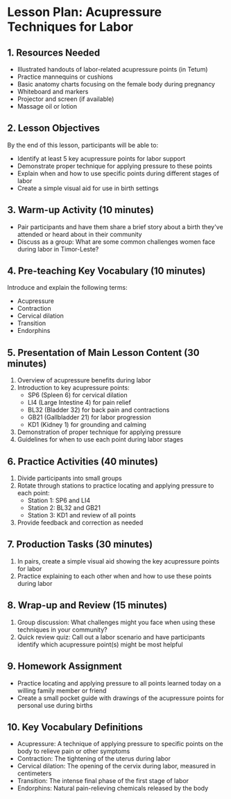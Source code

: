 # Lesson Plan: Acupressure Techniques for Labor

## 1. Resources Needed

- Illustrated handouts of labor-related acupressure points (in Tetum)
- Practice mannequins or cushions
- Basic anatomy charts focusing on the female body during pregnancy
- Whiteboard and markers
- Projector and screen (if available)
- Massage oil or lotion

## 2. Lesson Objectives

By the end of this lesson, participants will be able to:
- Identify at least 5 key acupressure points for labor support
- Demonstrate proper technique for applying pressure to these points
- Explain when and how to use specific points during different stages of labor
- Create a simple visual aid for use in birth settings

## 3. Warm-up Activity (10 minutes)

- Pair participants and have them share a brief story about a birth they've attended or heard about in their community
- Discuss as a group: What are some common challenges women face during labor in Timor-Leste?

## 4. Pre-teaching Key Vocabulary (10 minutes)

Introduce and explain the following terms:
- Acupressure
- Contraction
- Cervical dilation
- Transition
- Endorphins

## 5. Presentation of Main Lesson Content (30 minutes)

1. Overview of acupressure benefits during labor
2. Introduction to key acupressure points:
   - SP6 (Spleen 6) for cervical dilation
   - LI4 (Large Intestine 4) for pain relief
   - BL32 (Bladder 32) for back pain and contractions
   - GB21 (Gallbladder 21) for labor progression
   - KD1 (Kidney 1) for grounding and calming
3. Demonstration of proper technique for applying pressure
4. Guidelines for when to use each point during labor stages

## 6. Practice Activities (40 minutes)

1. Divide participants into small groups
2. Rotate through stations to practice locating and applying pressure to each point:
   - Station 1: SP6 and LI4
   - Station 2: BL32 and GB21
   - Station 3: KD1 and review of all points
3. Provide feedback and correction as needed

## 7. Production Tasks (30 minutes)

1. In pairs, create a simple visual aid showing the key acupressure points for labor
2. Practice explaining to each other when and how to use these points during labor

## 8. Wrap-up and Review (15 minutes)

1. Group discussion: What challenges might you face when using these techniques in your community?
2. Quick review quiz: Call out a labor scenario and have participants identify which acupressure point(s) might be most helpful

## 9. Homework Assignment

- Practice locating and applying pressure to all points learned today on a willing family member or friend
- Create a small pocket guide with drawings of the acupressure points for personal use during births

## 10. Key Vocabulary Definitions

- Acupressure: A technique of applying pressure to specific points on the body to relieve pain or other symptoms
- Contraction: The tightening of the uterus during labor
- Cervical dilation: The opening of the cervix during labor, measured in centimeters
- Transition: The intense final phase of the first stage of labor
- Endorphins: Natural pain-relieving chemicals released by the body